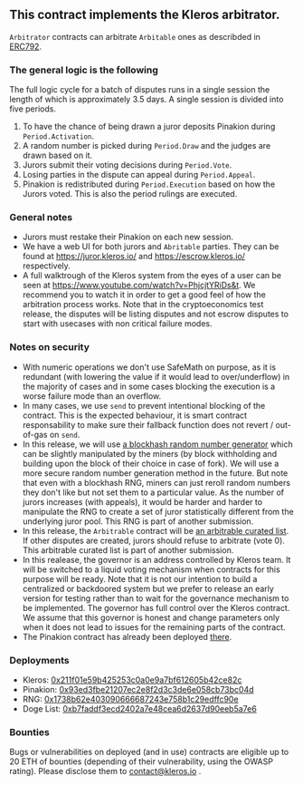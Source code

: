 ## This contract implements the Kleros arbitrator.

`Arbitrator` contracts can arbitrate `Arbitable` ones as describded in [ERC792](https://github.com/ethereum/EIPs/issues/792).

### The general logic is the following

The full logic cycle for a batch of disputes runs in a single session the length of which is approximately 3.5 days. A single session is divided into five periods.

1.  To have the chance of being drawn a juror deposits Pinakion during `Period.Activation`.
2.  A random number is picked during `Period.Draw` and the judges are drawn based on it.
3.  Jurors submit their voting decisions during `Period.Vote`.
4.  Losing parties in the dispute can appeal during `Period.Appeal`.
5.  Pinakion is redistributed during `Period.Execution` based on how the Jurors voted. This is also the period rulings are executed.

### General notes

- Jurors must restake their Pinakion on each new session.
- We have a web UI for both jurors and `Abritable` parties. They can be found at https://juror.kleros.io/ and https://escrow.kleros.io/ respectively.
- A full walktrough of the Kleros system from the eyes of a user can be seen at https://www.youtube.com/watch?v=PhjcjtYRiDs&t. We recommend you to watch it in order to get a good feel of how the arbitration process works. Note that in the cryptoeconomics test release, the disputes will be listing disputes and not escrow disputes to start with usecases with non critical failure modes.

### Notes on security

- With numeric operations we don't use SafeMath on purpose, as it is redundant (with lowering the value if it would lead to over/underflow) in the majority of cases and in some cases blocking the execution is a worse failure mode than an overflow.
- In many cases, we use `send` to prevent intentional blocking of the contract. This is the expected behaviour, it is smart contract responsability to make sure their fallback function does not revert / out-of-gas on `send`.
- In this release, we will use [a blockhash random number generator](https://github.com/kleros/kleros-interaction/edit/master/contracts/standard/rng/BlockhashRNGFallback.sol) which can be slightly manipulated by the miners (by block withholding and building upon the block of their choice in case of fork). We will use a more secure random number generation method in the future. But note that even with a blockhash RNG, miners can just reroll random numbers they don't like but not set them to a particular value. As the number of jurors increases (with appeals), it would be harder and harder to manipulate the RNG to create a set of juror statistically different from the underlying juror pool.
  This RNG is part of another submission.
- In this release, the `Arbitrable` contract will be [an arbitrable curated list](https://github.com/kleros/kleros-interaction/blob/master/contracts/standard/permission/ArbitrablePermissionList.sol). If other disputes are created, jurors should refuse to arbitrate (vote 0).
  This arbitrable curated list is part of another submission.
- In this realease, the governor is an address controlled by Kleros team. It will be switched to a liquid voting mechanism when contracts for this purpose will be ready. Note that it is not our intention to build a centralized or backdoored system but we prefer to release an early version for testing rather than to wait for the governance mechanism to be implemented. The governor has full control over the Kleros contract. We assume that this governor is honest and change parameters only when it does not lead to issues for the remaining parts of the contract.
- The Pinakion contract has already been deployed [there](https://etherscan.io/address/0x93ed3fbe21207ec2e8f2d3c3de6e058cb73bc04d).

### Deployments

- Kleros: [0x211f01e59b425253c0a0e9a7bf612605b42ce82c](https://etherscan.io/address/0x211f01e59b425253c0a0e9a7bf612605b42ce82c)
- Pinakion: [0x93ed3fbe21207ec2e8f2d3c3de6e058cb73bc04d](https://etherscan.io/address/0x93ed3fbe21207ec2e8f2d3c3de6e058cb73bc04d)
- RNG: [0x1738b62e403090666687243e758b1c29edffc90e](https://etherscan.io/address/0x1738b62e403090666687243e758b1c29edffc90e)
- Doge List: [0xb7faddf3ecd2402a7e48cea6d2637d90eeb5a7e6](https://etherscan.io/address/0xb7faddf3ecd2402a7e48cea6d2637d90eeb5a7e6)

### Bounties

Bugs or vulnerabilities on deployed (and in use) contracts are eligible up to 20 ETH of bounties (depending of their vulnerability, using the OWASP rating). Please disclose them to contact@kleros.io .
